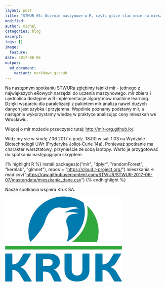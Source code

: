 ```yaml
---
layout: post
title: "STWUR #5: Uczenie maszynowe w R, czyli gdzie stać mnie na mieszkanie"
modified:
author: michal
categories: blog
excerpt:
tags: []
image:
  feature:
date: 2017-06-06
output:
  md_document:
    variant: markdown_github
---
```


Na następnym spotkaniu STWURa zgłębimy tajniki mlr - jednego z największych eRowych narzędzi do uczenia maszynowego. mlr zbiera i ujednolica dostępne w R implementacje algorytmów machine learning. Dzięki wsparciu dla paralelizacji z pakietem mlr analiza nawet dużych danych jest szybka i przyjemna. Wspólnie poznamy podstawy mlr, a następnie wykorzystamy wiedzę w praktyce analizując ceny mieszkań we Wrocławiu.

Więcej o mlr możecie przeczytać tutaj: http://mlr-org.github.io/.

Widzimy się w środę 7.06.2017 o godz. 18:00 w sali 1.03 na Wydziale Biotechnologii UWr (Fryderyka Joliot-Curie 14a). Ponieważ spotkanie ma charakter warsztatowy, przynieście ze sobą laptopy. Warto je przygotować do spotkania następującym skryptem:

{% highlight R %}
install.packages(c("mlr", "dplyr", "randomForest", "kernlab", "glmnet"), 
                 repos = "https://cloud.r-project.org/")
mieszkania <- read.csv("https://raw.githubusercontent.com/STWUR/STWUR-2017-06-07/master/data/mieszkania_dane.csv")
{% endhighlight %}

Nasze spotkania wspiera Kruk SA.

<img src='images/kruk_logo.jpg' id="logo" height="75%" width="75%"/>
